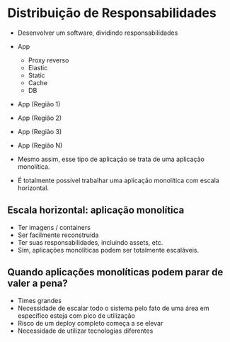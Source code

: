 # Distribuição de Responsabilidades

- Desenvolver um software, dividindo responsabilidades

- App
    - Proxy reverso
    - Elastic
    - Static
    - Cache
    - DB

- App (Região 1)
- App (Região 2)
- App (Região 3)
- App (Região N)

- Mesmo assim, esse tipo de aplicação se trata de uma aplicação monolítica.

- É totalmente possível trabalhar uma aplicação monolítica com escala horizontal.

## Escala horizontal: aplicação monolítica

- Ter imagens / containers
- Ser facilmente reconstruída
- Ter suas responsabilidades, incluindo assets, etc.
- Sim, aplicações monolíticas podem ser totalmente escaláveis.

## Quando aplicações monolíticas podem parar de valer a pena?

- Times grandes
- Necessidade de escalar todo o sistema pelo fato de uma área em específico esteja com pico de utilização
- Risco de um deploy completo começa a se elevar
- Necessidade de utilizar tecnologias diferentes